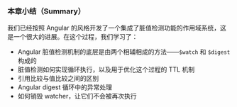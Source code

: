 ### 本章小结（Summary）

我们已经按照 Angular 的风格开发了一个集成了脏值检测功能的作用域系统，这是一个很大的进展。在这个过程，我们学习了：

- Angular 脏值检测机制的底层是由两个相辅相成的方法——`$watch` 和 `$digest` 构成的
- 脏值检测如何实现循环执行，以及用于优化这个过程的 TTL 机制
- 引用比较与值比较之间的区别
- Angular digest 循环中的异常处理
- 如何销毁 watcher，让它们不会被再次执行